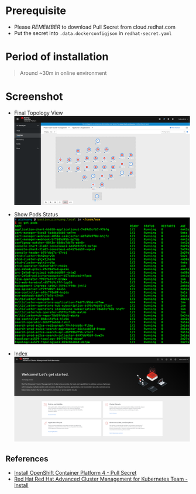 # Prerequisite

- Please *REMEMBER* to download Pull Secret from cloud.redhat.com
- Put the secret into `.data.dockerconfigjson` in `redhat-secret.yaml`

# Period of installation

> Around ~30m in online environment

# Screenshot

- Final Topology View
![](/images/developer-view.png)

- Show Pods Status
![](/images/pods-status.png)

- Index
![](/images/acm-index.png)

## References
- [Install OpenShift Container Platform 4 - Pull Secret][1]
- [Red Hat Red Hat Advanced Cluster Management for Kubernetes Team - Install][2]

[1]: https://cloud.redhat.com/openshift/install/pull-secret
[2]: https://access.redhat.com/documentation/en-us/red_hat_advanced_cluster_management_for_kubernetes/1.0/html-single/install/index
